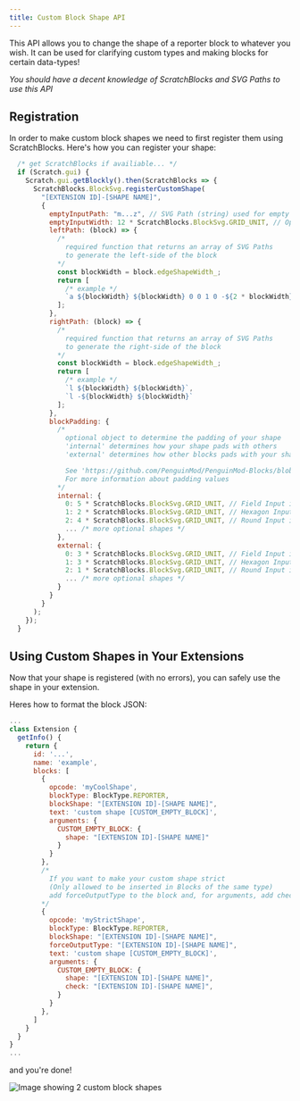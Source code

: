 ```yaml
---
title: Custom Block Shape API
---
```


This API allows you to change the shape of a reporter block to whatever you wish. It can be used for clarifying custom types and making blocks for certain data-types!

*You should have a decent knowledge of ScratchBlocks and SVG Paths to use this API*

## Registration
In order to make custom block shapes we need to first register them using ScratchBlocks. Here's how you can register your shape:
```js
  /* get ScratchBlocks if availiable... */
  if (Scratch.gui) {
    Scratch.gui.getBlockly().then(ScratchBlocks => {
      ScratchBlocks.BlockSvg.registerCustomShape(
        "[EXTENSION ID]-[SHAPE NAME]",
        {
          emptyInputPath: "m...z", // SVG Path (string) used for empty input slots
          emptyInputWidth: 12 * ScratchBlocks.BlockSvg.GRID_UNIT, // Optional hard-coded width value for 'emptyInputPath'
          leftPath: (block) => {
            /*
              required function that returns an array of SVG Paths
              to generate the left-side of the block
            */
            const blockWidth = block.edgeShapeWidth_;
            return [
              /* example */
              `a ${blockWidth} ${blockWidth} 0 0 1 0 -${2 * blockWidth}`
            ];
          },
          rightPath: (block) => {
            /*
              required function that returns an array of SVG Paths
              to generate the right-side of the block
            */
            const blockWidth = block.edgeShapeWidth_;
            return [
              /* example */
              `l ${blockWidth} ${blockWidth}`,
              `l -${blockWidth} ${blockWidth}`
            ];
          },
          blockPadding: {
            /*
              optional object to determine the padding of your shape
              'internal' determines how your shape pads with others
              'external' determines how other blocks pads with your shape

              See 'https://github.com/PenguinMod/PenguinMod-Blocks/blob/develop/core/block_render.js#L507'
              For more information about padding values
            */
            internal: {
              0: 5 * ScratchBlocks.BlockSvg.GRID_UNIT, // Field Input in custom shape
              1: 2 * ScratchBlocks.BlockSvg.GRID_UNIT, // Hexagon Input in custom shape
              2: 4 * ScratchBlocks.BlockSvg.GRID_UNIT, // Round Input in custom shape
              ... /* more optional shapes */
            },
            external: {
              0: 3 * ScratchBlocks.BlockSvg.GRID_UNIT, // Field Input in custom shape
              1: 3 * ScratchBlocks.BlockSvg.GRID_UNIT, // Hexagon Input in custom shape
              2: 1 * ScratchBlocks.BlockSvg.GRID_UNIT, // Round Input in custom shape
              ... /* more optional shapes */
            }
          }
        }
      );
    });
  }
```

## Using Custom Shapes in Your Extensions

Now that your shape is registered (with no errors), you can safely use the shape in your extension.

Heres how to format the block JSON:

```js
...
class Extension {
  getInfo() {
    return {
      id: '...',
      name: 'example',
      blocks: [
        {
          opcode: 'myCoolShape',
          blockType: BlockType.REPORTER,
          blockShape: "[EXTENSION ID]-[SHAPE NAME]",
          text: 'custom shape [CUSTOM_EMPTY_BLOCK]',
          arguments: {
            CUSTOM_EMPTY_BLOCK: {
              shape: "[EXTENSION ID]-[SHAPE NAME]"
            }
          }
        },
        /*
          If you want to make your custom shape strict
          (Only allowed to be inserted in Blocks of the same type)
          add forceOutputType to the block and, for arguments, add check:
        */
        {
          opcode: 'myStrictShape',
          blockType: BlockType.REPORTER,
          blockShape: "[EXTENSION ID]-[SHAPE NAME]",
          forceOutputType: "[EXTENSION ID]-[SHAPE NAME]",
          text: 'custom shape [CUSTOM_EMPTY_BLOCK]',
          arguments: {
            CUSTOM_EMPTY_BLOCK: {
              shape: "[EXTENSION ID]-[SHAPE NAME]",
              check: "[EXTENSION ID]-[SHAPE NAME]",
            }
          }
        },
      ]
    }
  }
}
...
```

and you're done!

<img src="/img/docimages/custom_shape_example.png" alt="Image showing 2 custom block shapes"></img>
